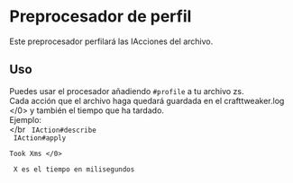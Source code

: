 # Preprocesador de perfil

Este preprocesador perfilará las IAcciones del archivo.

## Uso

Puedes usar el procesador añadiendo ` #profile ` a tu archivo zs. <br/> Cada acción que el archivo haga quedará guardada en el  crafttweaker.log </0> y también el tiempo que ha tardado. </br>
Ejemplo: </br> </br
<code> IAction#describe </br>
IAction#apply </br>
Took Xms </0> </br> </br>
X es el tiempo en milisegundos

</p>
